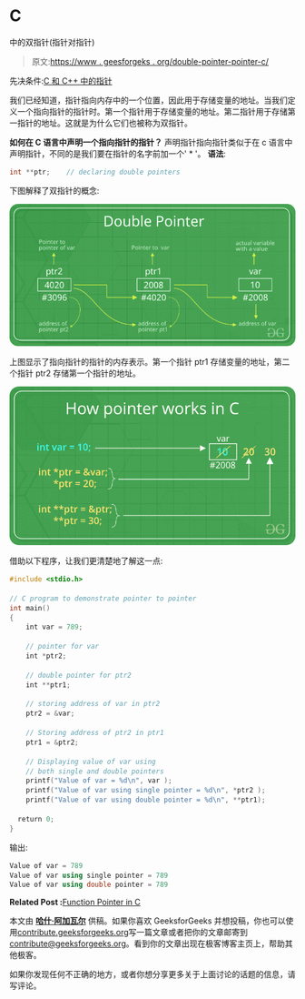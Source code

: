 # C

中的双指针(指针对指针)

> 原文:[https://www . geesforgeks . org/double-pointer-pointer-c/](https://www.geeksforgeeks.org/double-pointer-pointer-pointer-c/)

先决条件:[C 和 C++ 中的指针](https://www.geeksforgeeks.org/pointers-in-c-and-c-set-1-introduction-arithmetic-and-array/)

我们已经知道，指针指向内存中的一个位置，因此用于存储变量的地址。当我们定义一个指向指针的指针时。第一个指针用于存储变量的地址。第二指针用于存储第一指针的地址。这就是为什么它们也被称为双指针。

**如何在 C 语言中声明一个指向指针的指针？**
声明指针指向指针类似于在 c 语言中声明指针，不同的是我们要在指针的名字前加一个' * '。
**语法**:

```cpp
int **ptr;    // declaring double pointers

```

下图解释了双指针的概念:

![](img/dc13c0b039135f218483da34c7a46e1f.png)

上图显示了指向指针的指针的内存表示。第一个指针 ptr1 存储变量的地址，第二个指针 ptr2 存储第一个指针的地址。

![](img/e31813cce465695a2ca465f5b18e0265.png)

借助以下程序，让我们更清楚地了解这一点:

```cpp
#include <stdio.h>

// C program to demonstrate pointer to pointer
int main()
{
    int var = 789;

    // pointer for var
    int *ptr2;

    // double pointer for ptr2
    int **ptr1;

    // storing address of var in ptr2
    ptr2 = &var;

    // Storing address of ptr2 in ptr1
    ptr1 = &ptr2;

    // Displaying value of var using
    // both single and double pointers
    printf("Value of var = %d\n", var );
    printf("Value of var using single pointer = %d\n", *ptr2 );
    printf("Value of var using double pointer = %d\n", **ptr1);

  return 0;
} 
```

输出:

```cpp
Value of var = 789
Value of var using single pointer = 789
Value of var using double pointer = 789

```

**Related Post :**[Function Pointer in C](https://www.geeksforgeeks.org/function-pointer-in-c/)

本文由 [**哈什·阿加瓦尔**](https://www.facebook.com/harsh.agarwal.16752) 供稿。如果你喜欢 GeeksforGeeks 并想投稿，你也可以使用[contribute.geeksforgeeks.org](http://www.contribute.geeksforgeeks.org)写一篇文章或者把你的文章邮寄到 contribute@geeksforgeeks.org。看到你的文章出现在极客博客主页上，帮助其他极客。

如果你发现任何不正确的地方，或者你想分享更多关于上面讨论的话题的信息，请写评论。